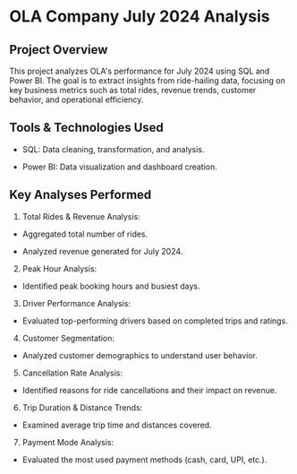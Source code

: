 # OLA Company July 2024 Analysis
## Project Overview

This project analyzes OLA's performance for July 2024 using SQL and Power BI. The goal is to extract insights from ride-hailing data, focusing on key business metrics such as total rides, revenue trends, customer behavior, and operational efficiency.


## Tools & Technologies Used

- SQL: Data cleaning, transformation, and analysis.

- Power BI: Data visualization and dashboard creation.

## Key Analyses Performed

1. Total Rides & Revenue Analysis:
- Aggregated total number of rides.

- Analyzed revenue generated for July 2024.


2. Peak Hour Analysis:

- Identified peak booking hours and busiest days.

3. Driver Performance Analysis:

- Evaluated top-performing drivers based on completed trips and ratings.

4. Customer Segmentation:

- Analyzed customer demographics to understand user behavior.

5. Cancellation Rate Analysis:

- Identified reasons for ride cancellations and their impact on revenue.

6. Trip Duration & Distance Trends:

- Examined average trip time and distances covered.

7. Payment Mode Analysis:

- Evaluated the most used payment methods (cash, card, UPI, etc.).

